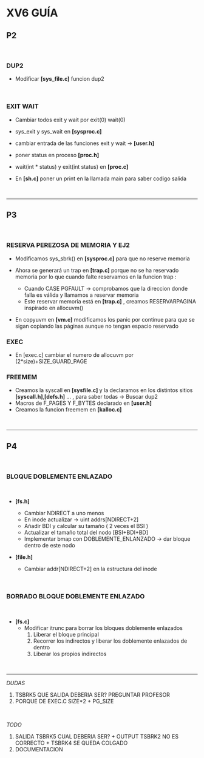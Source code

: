 <h1>XV6 GUÍA</h1>



<h2>P2</h2></br> 


<h3>DUP2</h3>

* Modificar **[sys_file.c]** funcion dup2

</br>

<h3>EXIT WAIT</h3>

* Cambiar todos exit y wait por exit(0) wait(0)

* sys_exit y sys_wait en **[sysproc.c]**

* cambiar entrada de las funciones exit y wait ->  **[user.h]**

* poner status en proceso **[proc.h]**

* wait(int * status) y exit(int status) en **[proc.c]** 

* En **[sh.c]** poner un print en la llamada main para saber codigo salida

</br>

---

<h2>P3</h2></br> 

<h3>RESERVA PEREZOSA DE MEMORIA Y EJ2</h3>

* Modificamos sys_sbrk() en **[sysproc.c]** para que no reserve memoria
* Ahora se generará un trap en **[trap.c]** porque no se ha reservado memoria por lo que cuando falte reservamos en la funcion trap :
    * Cuando CASE PGFAULT -> comprobamos que la direccion donde falla es válida y llamamos a reservar memoria
    * Este reservar memoria está en **[trap.c]** , creamos RESERVARPAGINA inspirado en allocuvm()

* En copyuvm en **[vm.c]** modificamos los panic por continue para que se sigan copiando las páginas aunque no tengan espacio reservado

<h3>EXEC</h3>

* En [exec.c] cambiar el numero de allocuvm por (2*size)+SIZE_GUARD_PAGE

<h3>FREEMEM</h3>

* Creamos la syscall en **[sysfile.c]** y la declaramos en los distintos sitios **[syscall.h]**,**[defs.h]** ... , para saber todas -> Buscar dup2
* Macros de F_PAGES Y F_BYTES declarado en **[user.h]**
* Creamos la funcion freemem en **[kalloc.c]**



<br>

---

<h2>P4</h2></br>


<h3>BLOQUE DOBLEMENTE ENLAZADO</h3><br>

* **[fs.h]** 
    * Cambiar NDIRECT a uno menos
    * En inode actualizar -> uint addrs[NDIRECT+2]
    * Añadir BDI y calcular su tamaño ( 2 veces el BSI )
    * Actualizar el tamaño total del nodo [BSI+BDI+BD]
    * Implementar bmap con DOBLEMENTE_ENLANZADO -> dar bloque dentro de este nodo

* **[file.h]**
    * Cambiar addr[NDIRECT+2] en la estructura del inode

<br>

<h3>BORRADO BLOQUE DOBLEMENTE ENLAZADO</h3><br>

* **[fs.c]**
    * Modificar itrunc para borrar los bloques doblemente enlazados
        1. Liberar el bloque principal
        2. Recorrer los indirectos y liberar los doblemente enlazados de dentro
        3. Liberar los propios indirectos

</br>

---

*DUDAS*

1. TSBRK5 QUE SALIDA DEBERIA SER? PREGUNTAR PROFESOR
2. PORQUE DE EXEC.C SIZE*2 + PG_SIZE

</br>

*TODO*

1. SALIDA TSBRK5 CUAL DEBERIA SER? + OUTPUT TSBRK2 NO ES CORRECTO + TSBRK4 SE QUEDA COLGADO
2. DOCUMENTACION
